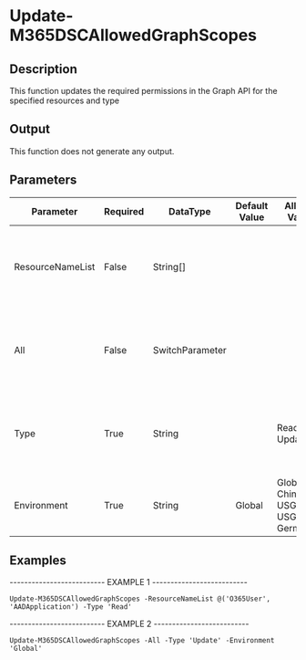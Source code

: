 ﻿# Update-M365DSCAllowedGraphScopes

## Description

This function updates the required permissions in the Graph API for the specified resources and type

## Output

This function does not generate any output.

## Parameters

| Parameter | Required | DataType | Default Value | Allowed Values | Description |
| --- | --- | --- | --- | --- | --- |
| ResourceNameList | False | String[] |  |  | An array of resource names for which the permissions should be determined. |
| All | False | SwitchParameter |  |  | Specifies that the permissions should be determined for all resources. |
| Type | True | String |  | Read, Update | For which action should the permissions be updated: Read or Update. |
| Environment | True | String | Global | Global, China, USGov, USGovDoD, Germany |  |

## Examples

-------------------------- EXAMPLE 1 --------------------------

`Update-M365DSCAllowedGraphScopes -ResourceNameList @('O365User', 'AADApplication') -Type 'Read'`


-------------------------- EXAMPLE 2 --------------------------

`Update-M365DSCAllowedGraphScopes -All -Type 'Update' -Environment 'Global'`



